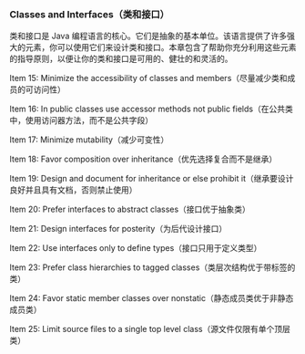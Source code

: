 ### Classes and Interfaces（类和接口）

类和接口是 Java 编程语言的核心。它们是抽象的基本单位。该语言提供了许多强大的元素，你可以使用它们来设计类和接口。本章包含了帮助你充分利用这些元素的指导原则，以便让你的类和接口是可用的、健壮的和灵活的。



Item 15: Minimize the accessibility of classes and members（尽量减少类和成员的可访问性）

Item 16: In public classes use accessor methods not public fields（在公共类中，使用访问器方法，而不是公共字段）

Item 17: Minimize mutability（减少可变性）

Item 18: Favor composition over inheritance（优先选择复合而不是继承）

Item 19: Design and document for inheritance or else prohibit it（继承要设计良好并且具有文档，否则禁止使用）

Item 20: Prefer interfaces to abstract classes（接口优于抽象类）

Item 21: Design interfaces for posterity（为后代设计接口）

Item 22: Use interfaces only to define types（接口只用于定义类型）

Item 23: Prefer class hierarchies to tagged classes（类层次结构优于带标签的类）

Item 24: Favor static member classes over nonstatic（静态成员类优于非静态成员类）

Item 25: Limit source files to a single top level class（源文件仅限有单个顶层类）